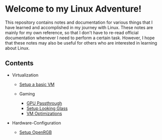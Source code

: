 # Welcome to my Linux Adventure!

This repository contains notes and documentation for various things that I have learned and accomplished in my journey with Linux. 
These notes are mainly for my own reference, so that I don't have to re-read official documentation whenever I need to perform a certain task. 
However, I hope that these notes may also be useful for others who are interested in learning about Linux.


## Contents

* Virtualization
    * [Setup a basic VM](virtualization/basic-vm.md)

    * Gaming
        * [GPU Passthrough](virtualization/gaming/gpu-passthrough.md)
        * [Setup Looking Glass](virtualization/gaming/looking-glass.md)
        * [VM Optimizations](virtualization/gaming/vm-optimizations.md)

* Hardware-Configuration
    * [Setup OpenRGB](hardware/openrgb.md)